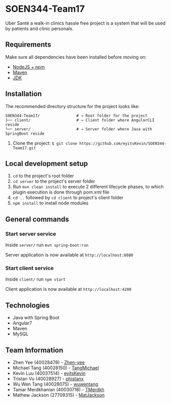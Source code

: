 # SOEN344-Team17
Uber Santé a walk-in clinics hassle free project is a system that will be used by patients and clinic personals.


## Requirements

Make sure all dependencies have been installed before moving on:

* [NodeJS + npm](https://nodejs.org/en/)
* [Maven](https://maven.apache.org/download.cgi) 
* [JDK](https://www.oracle.com/technetwork/java/javase/downloads/jdk10-downloads-4416644.html)

## Installation

The recommended directory structure for the project looks like:
```shell
S0EN344-Team17/                # → Root folder for the project
├── client/                    # → Client folder where AngularCLI reside
└── server/                    # → Server folder where Java with SpringBoot reside
```

1. Clone the project: `$ git clone https://github.com/eyitsKevin/SOEN344-Team17.git`

## Local development setup

1. `cd` to the project's root folder
2. `cd server` to the project's server folder
3. Run `mvn clean install`  to execute 2 different lifecycle phases, to which plugin execution is done through pom.xml file
4. `cd ..` followed by `cd client` to project's client folder
5. `npm install` to install node modules

## General commands

### Start server service
Inside `server/` run `mvn spring-boot:run`

Server application is now available at `http://localhost:8080`

### Start client service
Inside `client/` run `npm start`

Client application is now available at `http://localhost:4200`

## Technologies
* Java with Spring Boot
* Angular7
* Maven
* MySQL

## Team Information
- Zhen Yee (40028478) - [Zhen-yee](https://github.com/Zhen-Yee)
- Michael Tang (40028150) - [TangMichael](https://github.com/TangMichael)
- Kevin Luu (40037514) - [eyitsKevin](https://github.com/eyitsKevin)
- Tristan Vu (40028927) - [phistanx](https://github.com/phistanx)
- Wu Wen Tang (40028075) - [wuwentang](https://github.com/wuwentang)
- Tamar Merdkhanian (40030718) - [TMerdkh](https://github.com/TMerdkh)
- Mathew Jackson (27709315) - [MatJackson](https://github.com/MatJackson)
